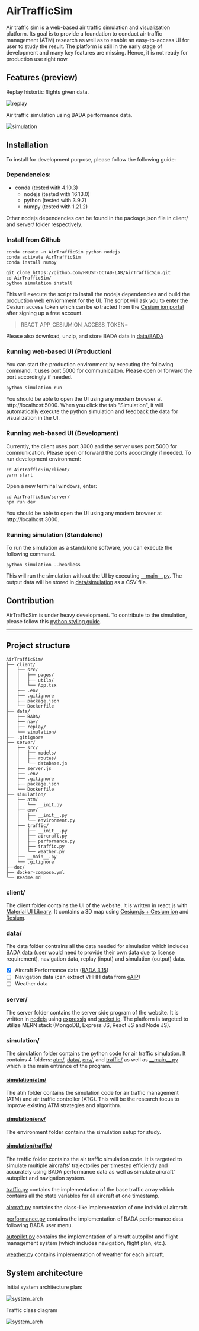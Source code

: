 # AirTrafficSim

Air traffic sim is a web-based air traffic simulation and visualization platform. Its goal is to provide a foundation to conduct air traffic management (ATM) research as well as to enable an easy-to-access UI for user to study the result. The platform is still in the early stage of development and many key features are missing. Hence, it is not ready for production use right now.

## Features (preview)

Replay histortic flights given data.

![replay](doc/images/replay.png)

Air traffic simulation using BADA performance data.

![simulation](doc/images/simulation.png)

## Installation

To install for development purpose, please follow the following guide:

### Dependencies:

- conda (tested with 4.10.3)
  - nodejs (tested with 16.13.0)
  - python (tested with 3.9.7)
  - numpy (tested with 1.21.2)


Other nodejs dependencies can be found in the package.json file in client/ and server/ folder respectively.

### Install from Github

```
conda create -n AirTrafficSim python nodejs
conda activate AirTrafficSim
conda install numpy

git clone https://github.com/HKUST-OCTAD-LAB/AirTrafficSim.git
cd AirTrafficSim/
python simulation install
```

This will execute the script to install the nodejs dependencies and build the production web enviornment for the UI. The script will ask you to enter the Cesium access token which can be extracted from the [Cesium ion portal](https://cesium.com/platform/cesium-ion/) after signing up a free account.
>REACT_APP_CESIUMION_ACCESS_TOKEN=

Please also download, unzip, and store BADA data in [data/BADA](data/BADA/)

### Running web-based UI (Production)

You can start the production environment by executing the following command. It uses port 5000 for communicaiton. Please open or forward the port accordingly if needed.

```
python simulation run
```

You should be able to open the UI using any modern browser at http://localhost:5000. When you click the tab "Simulation", it will automatically execute the python simulation and feedback the data for visualization in the UI.

### Running web-based UI (Development)

Currently, the client uses port 3000 and the server uses port 5000 for communication. Please open or forward the ports accordingly if needed. To run development environment: 

```
cd AirTrafficSim/client/
yarn start
```

Open a new terminal windows, enter:

```
cd AirTrafficSim/server/
npm run dev
```

You should be able to open the UI using any modern browser at http://localhost:3000.

### Running simulation (Standalone)

To run the simulation as a standalone software, you can execute the following command. 

```
python simulation --headless
```

This will run the simulation without the UI by executing [\_\_main\_\_.py](simulation/__main__.py). The output data will be stored in [data/simulation](data/simulation/) as a CSV file.

## Contribution

AirTrafficSim is under heavy development. To contribute to the simulation, please follow this [python styling guide](https://numpydoc.readthedocs.io/en/latest/format.html#params).

---
## Project structure

```
AirTrafficSim/
├── client/
│   ├── src/
│   │   ├── pages/
│   │   ├── utils/
│   │   └── App.tsx
│   ├── .env
│   ├── .gitignore
│   ├── package.json
│   └── Dockerfile
├── data/
│   ├── BADA/
│   ├── nav/
│   ├── replay/
│   └── simulation/
├── .gitignore
├── server/
│   ├── src/
│   │   ├── models/
│   │   ├── routes/
│   │   └── database.js
│   ├── server.js
│   ├── .env
│   ├── .gitignore
│   ├── package.json
│   └── Dockerfile
├── simulation/
│   ├── atm/
│   │   └── __init.py
│   ├── env/
│   │   ├── __init__.py
│   │   └── environment.py
│   ├── traffic/
│   │   ├── __init__.py
│   │   ├── aircraft.py
│   │   ├── performance.py
│   │   ├── traffic.py
│   │   └── weather.py
│   ├── __main__.py
│   └── .gitignore
├──doc/
├── docker-compose.yml
└── Readme.md
```
### client/

The client folder contains the UI of the website. It is written in react.js with [Material UI Library](https://mui.com/). It contains a 3D map using [Cesium.js + Cesium ion](https://cesium.com/) and [Resium](https://resium.reearth.io/).

### data/

The data folder contrains all the data needed for simulation which includes BADA data (user would need to provide their own data due to license requirement), navigation data, replay (input) and simulation (output) data.

- [x] Aircraft Performance data ([BADA 3.15](https://www.eurocontrol.int/model/bada))
- [ ] Navigation data (can extract VHHH data from [eAIP](https://www.ais.gov.hk/eaip_20211202/2021-12-02-000000/html/index-en-US.html))
- [ ] Weather data

### server/

The server folder contains the server side program of the website. It is written in [nodejs](https://nodejs.org/en/) using [expressjs](https://expressjs.com/) and [socket.io](https://socket.io/). The platform is targeted to utilize MERN stack (MongoDB, Express JS, React JS and Node JS).
### simulation/

The simulation folder contains the python code for air traffic simulation. It contains 4 folders: [atm/](simulation/atm/), [data/](simulation/data/), [env/](simulation/env/), and [traffic/](simulation/traffic/) as well as [\_\_main\_\_.py](simulation/__main__.py) which is the main entrance of the program.

#### [simulation/atm/](simulation/atm/)

The atm folder contains the simulation code for air traffic management (ATM) and air traffic controller (ATC). This will be the research focus to improve existing ATM strategies and algorithm.

#### [simulation/env/](simulation/env/)

The environment folder contains the simulation setup for study.

#### [simulation/traffic/](simulation/traffic/)

The traffic folder contains the air traffic simulation code. It is targeted to simulate multiple aircrafts' trajectories per timestep efficiently and accurately using BADA performance data as well as simulate aircraft' autopilot and navigation system. 

[traffic.py](simulation/traffic/traffic.py) contains the implementation of the base traffic array which contains all the state variables for all aircraft at one timestamp. 

[aircraft.py](simulation/traffic/aircraft.py) contains the class-like implementation of one individual aircraft. 

[performance.py](simulation/traffic/performance.py) contains the implementation of BADA performance data following BADA user menu. 

[autopilot.py](simulation/traffic/autopilot.py) contains the implementation of aircraft autopilot and flight management system (which includes navigation, flight plan, etc.). 

[weather.py](simulation/traffic/weather.py) contains implementation of weather for each aircraft.

## System architecture

Initial system architecture plan:

![system_arch](doc/images/system_architecture.png)

Traffic class diagram

![system_arch](doc/images/traffic_class.png)